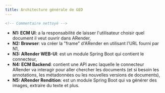 ```yaml
---
title: Architecture générale de GED
---
```


```xml
<!-- Commentaire nettoyé -->
```

* **N1: ECM UI**: a la responsabilité de laisser l'utilisateur choisir quel document il veut ouvrir dans ARender,
* **N2: Browser**: va créer la "frame" d'ARender en utilisant l'URL fourni par N1,
* **N3: ARender WEB-UI**: est un module Spring Boot qui contient le connecteur,
* **N4: ECM Backend**: contient une API avec laquelle le connecteur ARender va interagir pour aller chercher les documents 
(et si besoin les annotations, les métadonnées ou les nouvelles versions de documents),
* **N5: ARender Rendition**: est un module Spring Boot qui va générer des images, extraire du texte et plus.
